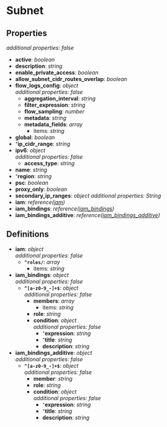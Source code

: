 # Subnet

<!-- markdownlint-disable MD036 -->

## Properties

*additional properties: false*

- **active**: *boolean*
- **description**: *string*
- **enable_private_access**: *boolean*
- **allow_subnet_cidr_routes_overlap**: *boolean*
- **flow_logs_config**: *object*
  <br>*additional properties: false*
  - **aggregation_interval**: *string*
  - **filter_expression**: *string*
  - **flow_sampling**: *number*
  - **metadata**: *string*
  - **metadata_fields**: *array*
    - items: *string*
- **global**: *boolean*
- ⁺**ip_cidr_range**: *string*
- **ipv6**: *object*
  <br>*additional properties: false*
  - **access_type**: *string*
- **name**: *string*
- ⁺**region**: *string*
- **psc**: *boolean*
- **proxy_only**: *boolean*
- **secondary_ip_ranges**: *object*
  *additional properties: String*
- **iam**: *reference([iam](#refs-iam))*
- **iam_bindings**: *reference([iam_bindings](#refs-iam_bindings))*
- **iam_bindings_additive**: *reference([iam_bindings_additive](#refs-iam_bindings_additive))*

## Definitions

- **iam**<a name="refs-iam"></a>: *object*
  <br>*additional properties: false*
  - **`^roles/`**: *array*
    - items: *string*
- **iam_bindings**<a name="refs-iam_bindings"></a>: *object*
  <br>*additional properties: false*
  - **`^[a-z0-9_-]+$`**: *object*
    <br>*additional properties: false*
    - **members**: *array*
      - items: *string*
    - **role**: *string*
    - **condition**: *object*
      <br>*additional properties: false*
      - ⁺**expression**: *string*
      - ⁺**title**: *string*
      - **description**: *string*
- **iam_bindings_additive**<a name="refs-iam_bindings_additive"></a>: *object*
  <br>*additional properties: false*
  - **`^[a-z0-9_-]+$`**: *object*
    <br>*additional properties: false*
    - **member**: *string*
    - **role**: *string*
    - **condition**: *object*
      <br>*additional properties: false*
      - ⁺**expression**: *string*
      - ⁺**title**: *string*
      - **description**: *string*
